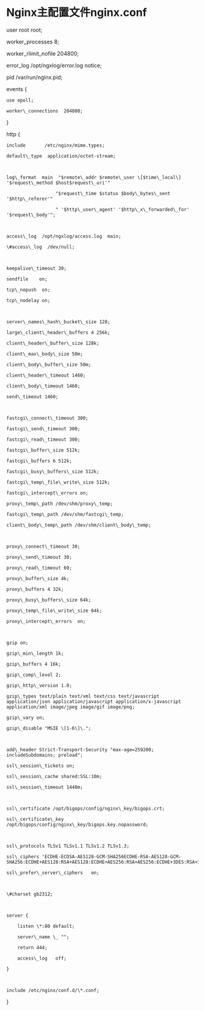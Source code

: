 # Nginx主配置文件nginx.conf

user  root root;

worker\_processes 8;

worker\_rlimit\_nofile 204800;



error\_log  /opt/ngxlog/error.log notice;

pid        /var/run/nginx.pid;



events {

    use epoll;

    worker\_connections  204800;

}



http {

    include       /etc/nginx/mime.types;

    default\_type  application/octet-stream;



    log\_format  main  "$remote\_addr $remote\_user \[$time\_local\] '$request\_method $host$request\_uri'"

                      "$request\_time $status $body\_bytes\_sent '$http\_referer'"

                      " '$http\_user\_agent' '$http\_x\_forwarded\_for'  '$request\_body'";



    access\_log  /opt/ngxlog/access.log  main;

    \#access\_log  /dev/null;



    keepalive\_timeout 30;

    sendfile    on;

    tcp\_nopush  on;

    tcp\_nodelay on;



    server\_names\_hash\_bucket\_size 128;

    large\_client\_header\_buffers 4 256k;

    client\_header\_buffer\_size 128k;

    client\_max\_body\_size 50m;

    client\_body\_buffer\_size 50m;

    client\_header\_timeout 1460;

    client\_body\_timeout 1460;

    send\_timeout 1460;

    

    fastcgi\_connect\_timeout 300;

    fastcgi\_send\_timeout 300;

    fastcgi\_read\_timeout 300;

    fastcgi\_buffer\_size 512k;

    fastcgi\_buffers 6 512k;

    fastcgi\_busy\_buffers\_size 512k;

    fastcgi\_temp\_file\_write\_size 512k;

    fastcgi\_intercept\_errors on; 

    proxy\_temp\_path /dev/shm/proxy\_temp;

    fastcgi\_temp\_path /dev/shm/fastcgi\_temp;

    client\_body\_temp\_path /dev/shm/client\_body\_temp;



    proxy\_connect\_timeout 30;

    proxy\_send\_timeout 30;

    proxy\_read\_timeout 60;

    proxy\_buffer\_size 4k;

    proxy\_buffers 4 32k;

    proxy\_busy\_buffers\_size 64k;

    proxy\_temp\_file\_write\_size 64k;

    proxy\_intercept\_errors  on;



    gzip on;

    gzip\_min\_length 1k;

    gzip\_buffers 4 16k;

    gzip\_comp\_level 2;

    gzip\_http\_version 1.0;

    gzip\_types text/plain text/xml text/css text/javascript application/json application/javascript application/x-javascript application/xml image/jpeg image/gif image/png;

    gzip\_vary on;

    gzip\_disable "MSIE \[1-6\]\.";



    add\_header Strict-Transport-Security "max-age=259200; includeSubdomains; preload";

    ssl\_session\_tickets on;

    ssl\_session\_cache shared:SSL:10m;

    ssl\_session\_timeout 1440m;



    ssl\_certificate /opt/bigops/config/nginx\_key/bigops.crt;

    ssl\_certificate\_key  /opt/bigops/config/nginx\_key/bigops.key.nopassword;



    ssl\_protocols TLSv1 TLSv1.1 TLSv1.2 TLSv1.3;

    ssl\_ciphers 'ECDHE-ECDSA-AES128-GCM-SHA256ECDHE-RSA-AES128-GCM-SHA256:ECDHE+AES128:RSA+AES128:ECDHE+AES256:RSA+AES256:ECDHE+3DES:RSA+3DES';

    ssl\_prefer\_server\_ciphers   on;



    \#charset gb2312;



    server {

        listen \*:80 default;

        server\_name \_ "";

        return 444;

        access\_log   off;

    }



    include /etc/nginx/conf.d/\*.conf;



}

